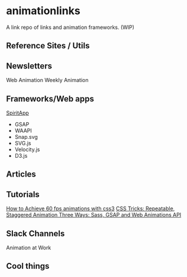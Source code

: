 # animationlinks
A link repo of links and animation frameworks. (WIP)

## Reference Sites / Utils
## Newsletters
Web Animation Weekly
Animation
## Frameworks/Web apps
[SpiritApp](https://spiritapp.io/)
- GSAP
- WAAPI
- Snap.svg
- SVG.js
- Velocity.js
- D3.js


## Articles

## Tutorials
[How to Achieve 60 fps animations with css3](https://medium.com/outsystems-experts/how-to-achieve-60-fps-animations-with-css3-db7b98610108)
[CSS Tricks: Repeatable, Staggered Animation Three Ways: Sass, GSAP and Web Animations API](https://css-tricks.com/repeatable-staggered-animation-three-ways-sass-gsap-web-animations-api/)




## Slack Channels
Animation at Work

## Cool things
